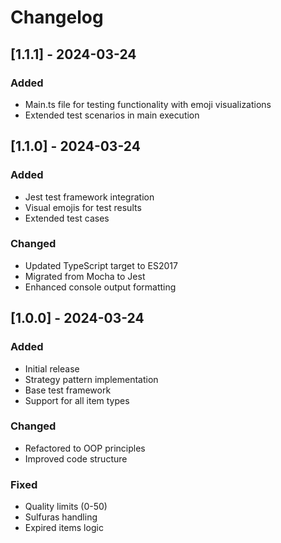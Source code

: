# Changelog

## [1.1.1] - 2024-03-24
### Added
- Main.ts file for testing functionality with emoji visualizations
- Extended test scenarios in main execution

## [1.1.0] - 2024-03-24
### Added
- Jest test framework integration
- Visual emojis for test results
- Extended test cases

### Changed
- Updated TypeScript target to ES2017
- Migrated from Mocha to Jest
- Enhanced console output formatting

## [1.0.0] - 2024-03-24
### Added
- Initial release
- Strategy pattern implementation
- Base test framework
- Support for all item types

### Changed
- Refactored to OOP principles
- Improved code structure

### Fixed
- Quality limits (0-50)
- Sulfuras handling
- Expired items logic